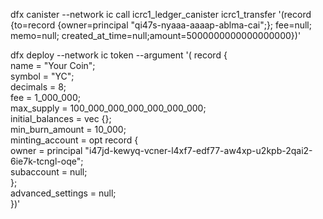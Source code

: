 dfx canister --network ic call icrc1_ledger_canister icrc1_transfer '(record {to=record {owner=principal "qi47s-nyaaa-aaaap-ablma-cai";}; fee=null; memo=null; created_at_time=null;amount=5000000000000000000})'


dfx deploy --network ic token --argument '( record {                     
      name = "Your Coin";                         
      symbol = "YC";                           
      decimals = 8;                                           
      fee = 1_000_000;                                        
      max_supply = 100_000_000_000_000_000_000;                         
      initial_balances = vec {};                                                      
      min_burn_amount = 10_000;                         
      minting_account = opt record {                                        
        owner = principal "i47jd-kewyq-vcner-l4xf7-edf77-aw4xp-u2kpb-2qai2-6ie7k-tcngl-oqe";   
        subaccount = null;                          
      };                                
      advanced_settings = null;                               
  })'